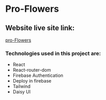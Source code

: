 # Pro-Flowers
## Website live site link: 
[pro-Flowers](https://pro-flowers.web.apphttps://pro-flowers.web.app)

### Technologies used in this project are:

- React
- React-router-dom
- Firebase Authentication
- Deploy in firebase
- Tailwind
- Daisy UI